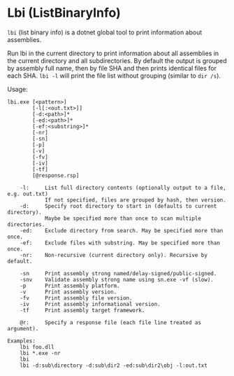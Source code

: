 # Lbi (ListBinaryInfo)

`lbi` (list binary info) is a dotnet global tool to print information about assemblies.

Run lbi in the current directory to print information about all assemblies in the current directory and all subdirectories. By default the output is grouped by assembly full name, then by file SHA and then prints identical files for each SHA.
`lbi -l` will print the file list without grouping (similar to `dir /s`).

Usage:

```
lbi.exe [<pattern>]
        [-l[:<out.txt>]]
        [-d:<path>]*
        [-ed:<path>]*
        [-ef:<substring>]*
        [-nr]
        [-sn]
        [-p]
        [-v]
        [-fv]
        [-iv]
        [-tf]
        [@response.rsp]
```

```
    -l:     List full directory contents (optionally output to a file, e.g. out.txt)
            If not specified, files are grouped by hash, then version.
    -d:     Specify root directory to start in (defaults to current directory).
            Maybe be specified more than once to scan multiple directories.
    -ed:    Exclude directory from search. May be specified more than once.
    -ef:    Exclude files with substring. May be specified more than once.
    -nr:    Non-recursive (current directory only). Recursive by default.

    -sn     Print assembly strong named/delay-signed/public-signed.
    -snv    Validate assembly strong name using sn.exe -vf (slow).
    -p      Print assembly platform.
    -v      Print assembly version.
    -fv     Print assembly file version.
    -iv     Print assembly informational version.
    -tf     Print assembly target framework.

    @r:     Specify a response file (each file line treated as argument).
```

```
Examples:
    lbi foo.dll
    lbi *.exe -nr
    lbi
    lbi -d:sub\directory -d:sub\dir2 -ed:sub\dir2\obj -l:out.txt
```
